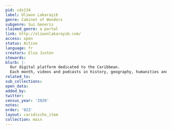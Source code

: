 ```yaml
---
pid: cds134
label: Oliwon Lakarayib
genre: Cabinet of Wonders
subgenre: Sui Generis
claimed_genre: a portal
link: http://oliwonlakarayib.com/
access: open
status: Active
language: fr
creators: Elsa Juston
stewards:
blurb: |-
  Our digital platform dedicated to the Caribbean.
  Each month, videos and podcasts in history, geography, humanities and social sciences.
related_to:
sub_collections:
open_data:
added_by:
twitter:
census_year: '2020'
notes:
order: '023'
layout: caridischo_item
collection: main
---
```

